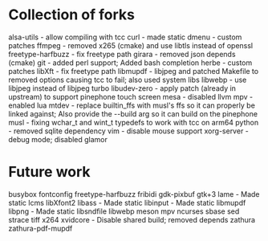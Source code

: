 # Collection of forks

alsa-utils - allow compiling with tcc
curl - made static
dmenu - custom patches
ffmpeg - removed x265 (cmake) and use libtls instead of openssl
freetype-harfbuzz - fix freetype path
girara - removed json depends (cmake)
git - added perl support; Added bash completion
herbe - custom patches
libXft - fix freetype path
libmupdf - libjpeg and patched Makefile to removed options causing tcc to fail; also used system libs
libwebp - use libjpeg instead of libjpeg turbo
libudev-zero - apply patch (already in upstream) to support pinephone touch screen
mesa - disabled llvm
mpv - enabled lua
mtdev - replace builtin_ffs with musl's ffs so it can properly be linked against; Also provide the --build arg so it can build on the pinephone
musl - fixing wchar_t and wint_t typedefs to work with tcc on arm64
python - removed sqlite dependency
vim - disable mouse support
xorg-server - debug mode; disabled glamor


# Future work
busybox
fontconfig
freetype-harfbuzz
fribidi
gdk-pixbuf
gtk+3
lame - Made static
lcms
libXfont2
libass - Made static
libinput - Made static
libmupdf
libpng - Made static
libsndfile
libwebp
meson
mpv
ncurses
sbase
sed
strace
tiff
x264
xvidcore - Disable shared build; removed depends
zathura
zathura-pdf-mupdf
